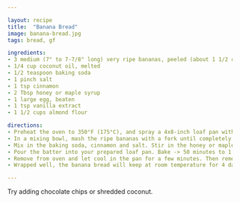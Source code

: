 ```yaml
---

layout: recipe
title:  "Banana Bread"
image: banana-bread.jpg
tags: bread, gf

ingredients:
- 3 medium (7" to 7-7/8" long) very ripe bananas, peeled (about 1 1/2 cups mashed)
- 1/4 cup coconut oil, melted
- 1/2 teaspoon baking soda
- 1 pinch salt
- 1 tsp cinnamon
- 2 Tbsp honey or maple syrup
- 1 large egg, beaten
- 1 tsp vanilla extract
- 1 1/2 cups almond flour

directions:
- Preheat the oven to 350°F (175°C), and spray a 4x8-inch loaf pan with non-stick spray.
- In a mixing bowl, mash the ripe bananas with a fork until completely smooth. Stir in the melted coconut oil.
- Mix in the baking soda, cinnamon and salt. Stir in the honey or maple syrup, beaten egg and vanilla extract. Mix in the almond flour.
- Pour the batter into your prepared loaf pan. Bake -> 50 minutes to 1 hour at 350°F (175°C), Air fryer -> 35 to 37 minutes at 310f, or until a toothpick or wooden skewer inserted into the center comes out clean. A few dry crumbs are okay; streaks of wet batter are not. If the outside of the loaf is browned but the center is still wet, loosely tent the loaf with foil and continue baking until the loaf is fully baked.
- Remove from oven and let cool in the pan for a few minutes. Then remove the banana bread from the pan and let cool completely before serving. Slice and serve. (A bread knife helps to make slices that aren't crumbly.)
- Wrapped well, the banana bread will keep at room temperature for 4 days. For longer storage, refrigerate the loaf up to 5 days, or freeze it.

---
```


Try adding chocolate chips or shredded coconut.
